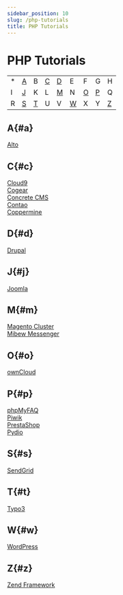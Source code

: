 ```yaml
---
sidebar_position: 10
slug: /php-tutorials
title: PHP Tutorials
---
```

# PHP Tutorials

<table style={{width:"100%"}}>
  <tr>
    <td>*</td>
    <td><a href="#a">A</a></td>
    <td>B</td>
    <td><a href="#c">C</a></td>
    <td><a href="#d">D</a></td>
    <td>E</td>
    <td>F</td>
    <td>G</td>
    <td>H</td>
  </tr>
  <tr>
    <td>I</td>
    <td><a href="#j">J</a></td>
    <td>K</td>
    <td>L</td>
    <td><a href="#m">M</a></td>
    <td>N</td>
    <td><a href="#o">O</a></td>
    <td><a href="#p">P</a></td>
    <td>Q</td>
  </tr>
  <tr>
    <td>R</td>
    <td><a href="#s">S</a></td>
    <td><a href="#t">T</a></td>
    <td>U</td>
    <td>V</td>
    <td><a href="#w">W</a></td>
    <td>X</td>
    <td>Y</td>
    <td><a href="#z">Z</a></td>
  </tr>
</table>

## A{#a}

[Alto](https://docs.dewacloud.com/docs/alto/)

## C{#c}

[Cloud9](https://www.virtuozzo.com/company/blog/web-development-cloud9-browser/)  
[Cogear](https://docs.dewacloud.com/docs/cogear/)  
[Concrete CMS](https://docs.dewacloud.com/docs/concrete-cms/)  
[Contao](https://docs.dewacloud.com/docs/contao/)  
[Coppermine](https://docs.dewacloud.com/docs/coppermine/)

## D{#d}

[Drupal](https://docs.dewacloud.com/docs/drupal/)

## J{#j}

[Joomla](https://docs.dewacloud.com/docs/joomla/)

## M{#m}

[Magento Cluster](https://docs.dewacloud.com/docs/magento-cluster/)  
[Mibew Messenger](https://docs.dewacloud.com/docs/mibew-messenger/)

## O{#o}

[ownCloud](https://docs.dewacloud.com/docs/owncloud/)

## P{#p}

[phpMyFAQ](https://docs.dewacloud.com/docs/phpmyfaq/)  
[Piwik](https://docs.dewacloud.com/docs/piwik/)  
[PrestaShop](https://docs.dewacloud.com/docs/prestashop/)  
[Pydio](https://docs.dewacloud.com/docs/pydio/)

## S{#s}

[SendGrid](https://docs.dewacloud.com/docs/sendgrid-php/)

## T{#t}

[Typo3](https://docs.dewacloud.com/docs/typo3/)

## W{#w}

[WordPress](https://docs.dewacloud.com/docs/wordpress/)

## Z{#z}

[Zend Framework](https://www.virtuozzo.com/company/blog/web-development-zend-framework/)